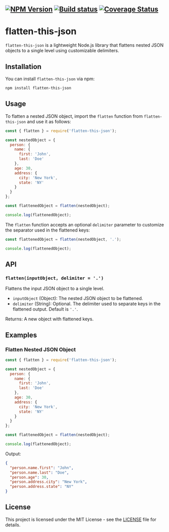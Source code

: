 [![NPM Version](https://img.shields.io/npm/v/flatten-this-json)](https://www.npmjs.com/package/flatten-this-json)
[![Build status](https://img.shields.io/github/actions/workflow/status/kishor82/flatten-this-json/unit-tests-cli.yml)](https://github.com/kishor82/flatten-this-json/actions/workflows/unit-tests-cli.yml)
[![Coverage Status](https://coveralls.io/repos/github/kishor82/flatten-this-json/badge.svg)](https://coveralls.io/github/kishor82/flatten-this-json)
---

# flatten-this-json

`flatten-this-json` is a lightweight Node.js library that flattens nested JSON objects to a single level using customizable delimiters.

## Installation

You can install `flatten-this-json` via npm:

```bash
npm install flatten-this-json
```

## Usage

To flatten a nested JSON object, import the `flatten` function from `flatten-this-json` and use it as follows:

```javascript
const { flatten } = require('flatten-this-json');

const nestedObject = {
  person: {
    name: {
      first: 'John',
      last: 'Doe'
    },
    age: 30,
    address: {
      city: 'New York',
      state: 'NY'
    }
  }
};

const flattenedObject = flatten(nestedObject);

console.log(flattenedObject);
```

The `flatten` function accepts an optional `delimiter` parameter to customize the separator used in the flattened keys:

```javascript
const flattenedObject = flatten(nestedObject, '.');

console.log(flattenedObject);
```

## API

### `flatten(inputObject, delimiter = '.')`

Flattens the input JSON object to a single level.

- `inputObject` (Object): The nested JSON object to be flattened.
- `delimiter` (String): Optional. The delimiter used to separate keys in the flattened output. Default is `'.'`.

Returns: A new object with flattened keys.

## Examples

### Flatten Nested JSON Object

```javascript
const { flatten } = require('flatten-this-json');

const nestedObject = {
  person: {
    name: {
      first: 'John',
      last: 'Doe'
    },
    age: 30,
    address: {
      city: 'New York',
      state: 'NY'
    }
  }
};

const flattenedObject = flatten(nestedObject);

console.log(flattenedObject);
```

Output:
```json
{
  "person.name.first": "John",
  "person.name.last": "Doe",
  "person.age": 30,
  "person.address.city": "New York",
  "person.address.state": "NY"
}
```

## License

This project is licensed under the MIT License - see the [LICENSE](LICENSE) file for details.

